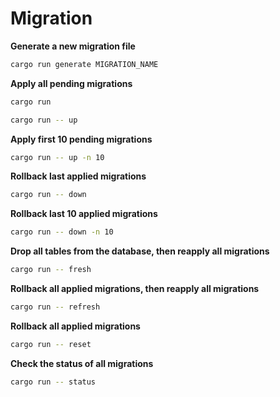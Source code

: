 # Migration

**Generate a new migration file**

```sh
cargo run generate MIGRATION_NAME
```

**Apply all pending migrations**

```sh
cargo run
```

```sh
cargo run -- up
```

**Apply first 10 pending migrations**

```sh
cargo run -- up -n 10
```

**Rollback last applied migrations**

```sh
cargo run -- down
```

**Rollback last 10 applied migrations**

```sh
cargo run -- down -n 10
```

**Drop all tables from the database, then reapply all migrations**

```sh
cargo run -- fresh
```

**Rollback all applied migrations, then reapply all migrations**

```sh
cargo run -- refresh
```

**Rollback all applied migrations**

```sh
cargo run -- reset
```

**Check the status of all migrations**

```sh
cargo run -- status
```
